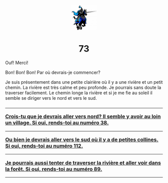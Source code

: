 <html><head>
<title>Sam le chevalier sans cheval</title>
<link rel="stylesheet" type="text/css" href="../images/m.css">
</head><body>
<center>
<img src="../images/chevalier.png"  height="80" width="80"> 
<h1>73</h1></center>
<p>Ouf! Merci!<p>Bon! Bon! Bon! Par où devrais-je commencer?<p>Je suis présentement dans une petite clairière où il y a une rivière et un petit chemin. La rivière est très calme et peu profonde. Je pourrais sans doute la traverser facilement. Le chemin longe la rivière et si je me fie au soleil il semble se diriger vers le nord et vers le sud.</p>
<h3>
<hr><a  href="38.html">Crois-tu que je devrais aller vers nord? Il semble y avoir au loin un village. Si oui, rends-toi au numéro 38.</a>
<hr><a  href="112.html">Ou bien je devrais aller vers le sud où il y a de petites collines. Si oui, rends-toi au numéro 112.</a>
<hr><a  href="89.html">Je pourrais aussi tenter de traverser la rivière et aller voir dans la forêt. Si oui, rends-toi au numéro 89.</a>
</h3>
<hr>
<body>
